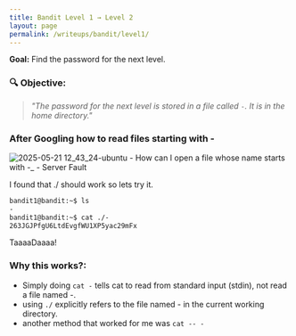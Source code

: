 ```yaml
---
title: Bandit Level 1 → Level 2
layout: page
permalink: /writeups/bandit/level1/
---
```

**Goal:** Find the password for the next level.

### 🔍 Objective:
> *"The password for the next level is stored in a file called `-`. It is in the home directory."*


### After Googling how to read files starting with -
![2025-05-21 12_43_24-ubuntu - How can I open a file whose name starts with _-__ - Server Fault](https://github.com/user-attachments/assets/cf6837f2-0377-4f83-9bd3-9d238eab7d86)

I found that ./ should work so lets try it.

```bash
bandit1@bandit:~$ ls
-
bandit1@bandit:~$ cat ./-
263JGJPfgU6LtdEvgfWU1XP5yac29mFx
```
TaaaaDaaaa! 
### Why this works?:
- Simply doing ``` cat - ``` tells cat to read from standard input (stdin), not read a file named -. 
- using ```./``` explicitly refers to the file named - in the current working directory.
- another method that worked for me was ``` cat -- - ```
  

